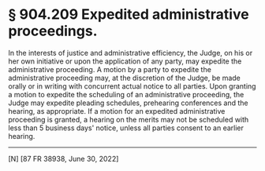 # § 904.209   Expedited administrative proceedings.

In the interests of justice and administrative efficiency, the Judge, on his or her own initiative or upon the application of any party, may expedite the administrative proceeding. A motion by a party to expedite the administrative proceeding may, at the discretion of the Judge, be made orally or in writing with concurrent actual notice to all parties. Upon granting a motion to expedite the scheduling of an administrative proceeding, the Judge may expedite pleading schedules, prehearing conferences and the hearing, as appropriate. If a motion for an expedited administrative proceeding is granted, a hearing on the merits may not be scheduled with less than 5 business days' notice, unless all parties consent to an earlier hearing.



---

[N] [87 FR 38938, June 30, 2022]




